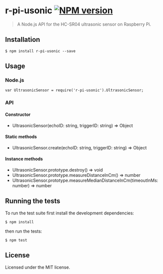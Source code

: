 # r-pi-usonic [![NPM version](https://badge.fury.io/js/r-pi-usonic.png)](https://badge.fury.io/js/r-pi-usonic)

> A Node.js API for the HC-SR04 ultrasonic sensor on Raspberry Pi.

## Installation

    $ npm install r-pi-usonic --save

## Usage

### Node.js

    var UltrasonicSensor = require('r-pi-usonic').UltrasonicSensor;

### API

#### Constructor

* UltrasonicSensor(echoID: string, triggerID: string) => Object

#### Static methods

* UltrasonicSensor.create(echoID: string, triggerID: string) => Object

#### Instance methods

* UltrasonicSensor.prototype.destroy() => void
* UltrasonicSensor.prototype.measureDistanceInCm() => number
* UltrasonicSensor.prototype.measureMedianDistanceInCm(timeoutInMs: number) => number

## Running the tests

To run the test suite first install the development dependencies:

    $ npm install

then run the tests:

    $ npm test

## License

Licensed under the MIT license.
